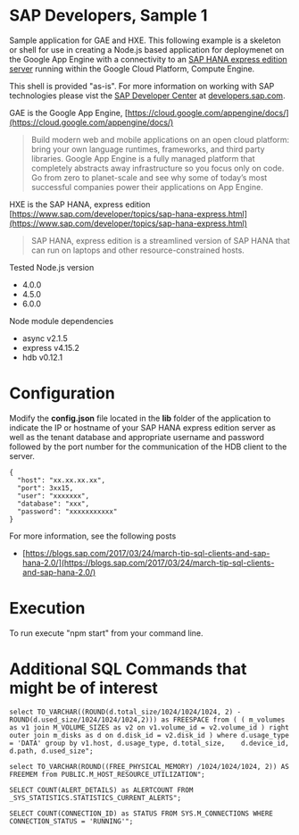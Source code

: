 # SAP Developers, Sample 1
Sample application for GAE and HXE. This following example is a skeleton or shell for use in creating a Node.js based application for deploymenet on the Google App Engine with a connectivity to an [SAP HANA express edition server](https://console.cloud.google.com/launcher/details/sap-public/sap-hana-express?project=hana-express-cloud) running within the Google Cloud Platform, Compute Engine.

This shell is provided "as-is". For more information on working with SAP technologies please vist the [SAP Developer Center](http://developers.sap.com) at [developers.sap.com](http://developers.sap.com).

GAE is the Google App Engine, [https://cloud.google.com/appengine/docs/](https://cloud.google.com/appengine/docs/) 

> Build modern web and mobile applications on an open cloud platform: bring your own language runtimes, frameworks, and third party libraries. Google App Engine is a fully managed platform that completely abstracts away infrastructure so you focus only on code. Go from zero to planet-scale and see why some of today’s most successful companies power their applications on App Engine.

HXE is the SAP HANA, express edition [https://www.sap.com/developer/topics/sap-hana-express.html](https://www.sap.com/developer/topics/sap-hana-express.html)

> SAP HANA, express edition is a streamlined version of SAP HANA that can run on laptops and other resource-constrained hosts.

Tested Node.js version
* 4.0.0
* 4.5.0
* 6.0.0

Node module dependencies
* async v2.1.5
* express v4.15.2
* hdb v0.12.1

# Configuration

Modify the **config.json** file located in the **lib** folder of the application to indicate the IP or hostname of your SAP HANA express edition server as well as the tenant database and appropriate username and password followed by the port number for the communication of the HDB client to the server.

````
{
  "host": "xx.xx.xx.xx",
  "port": 3xx15,
  "user": "xxxxxxx",
  "database": "xxx",
  "password": "xxxxxxxxxxx"
} 
````

For more information, see the following posts
* [https://blogs.sap.com/2017/03/24/march-tip-sql-clients-and-sap-hana-2.0/](https://blogs.sap.com/2017/03/24/march-tip-sql-clients-and-sap-hana-2.0/)


# Execution 
To run execute "npm start" from your command line.

# Additional SQL Commands that might be of interest

````
select TO_VARCHAR((ROUND(d.total_size/1024/1024/1024, 2) - ROUND(d.used_size/1024/1024/1024,2))) as FREESPACE from ( ( m_volumes as v1 join M_VOLUME_SIZES as v2 on v1.volume_id = v2.volume_id ) right outer join m_disks as d on d.disk_id = v2.disk_id ) where d.usage_type = 'DATA' group by v1.host, d.usage_type, d.total_size,    d.device_id, d.path, d.used_size";
````

````
select TO_VARCHAR(ROUND((FREE_PHYSICAL_MEMORY) /1024/1024/1024, 2)) AS FREEMEM from PUBLIC.M_HOST_RESOURCE_UTILIZATION";
````

````
SELECT COUNT(ALERT_DETAILS) as ALERTCOUNT FROM _SYS_STATISTICS.STATISTICS_CURRENT_ALERTS";
````

````
SELECT COUNT(CONNECTION_ID) as STATUS FROM SYS.M_CONNECTIONS WHERE CONNECTION_STATUS = 'RUNNING'";
````
